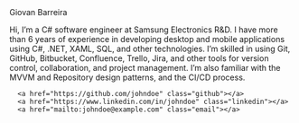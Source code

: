 <html>
<head>
  
</head>
<body>
  <div class="container">
    <div class="header">
      <!-- Replace the text with your own name -->
      <div class="name">Giovan Barreira</div>
    </div>
    <div class="bio">
      <!-- Write a short introduction about yourself -->
      <p>Hi, I’m a C# software engineer at Samsung Electronics R&D. I have more than 6 years of experience in developing desktop and mobile applications using C#, .NET, XAML, SQL, and other technologies. I’m skilled in using Git, GitHub, Bitbucket, Confluence, Trello, Jira, and other tools for version control, collaboration, and project management. I’m also familiar with the MVVM and Repository design patterns, and the CI/CD process.</p>



      <a href="https://github.com/johndoe" class="github"></a>
      <a href="https://www.linkedin.com/in/johndoe" class="linkedin"></a>
      <a href="mailto:johndoe@example.com" class="email"></a>

  </div>
</body>
</html>

